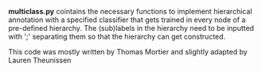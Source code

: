 **multiclass.py** cointains the necessary functions to implement hierarchical annotation with a specified classifier that gets trained in every node of a pre-defined hierarchy. The (sub)labels in the hierarchy need to be inputted with ';' separating them so that the hierarchy can get constructed.


This code was mostly written by Thomas Mortier and slightly adapted by Lauren Theunissen
